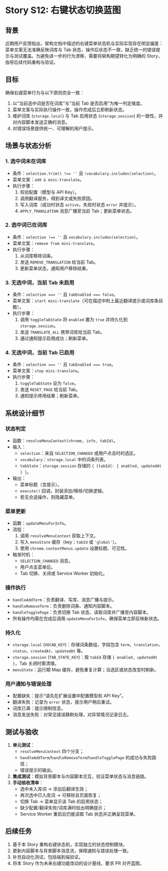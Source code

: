 # Story S12: 右键状态切换蓝图

## 背景

近期用户反馈指出，架构文档中描述的右键菜单状态机与实际实现存在明显偏差：菜单文案无法准确反映词库与 Tab 状态，操作后状态不一致，缺乏统一的错误提示与测试覆盖。为避免进一步的行为漂移，需要将架构期望转化为明确的 Story，指导后续代码重构与验证。

## 目标

确保右键菜单行为与以下原则完全一致：

1. 以“当前选中词是否在词库”与“当前 Tab 是否启用”为唯一判定维度。
2. 菜单文案与实际执行操作一致，操作完成后立即刷新状态。
3. 维护词库 (`storage.local`) 与 Tab 启用状态 (`storage.session`) 的一致性，并对内容脚本发送正确的消息。
4. 对错误场景提供统一、可理解的用户提示。

## 场景与状态分析

### 1. 选中词未在词库

- 条件：`selection.trim() !== ''` 且 `!vocabulary.includes(selection)`。
- 菜单文案：`add & mini-translate`。
- 执行步骤：
  1. 校验配置（模型与 API Key）。
  2. 调用翻译服务，得到译文或失败原因。
  3. 写入词库（成功时状态 `active`，失败时状态 `error` 并提示）。
  4. `APPLY_TRANSLATION` 消息广播至当前 Tab；更新菜单状态。

### 2. 选中词已在词库

- 条件：`selection !== ''` 且 `vocabulary.includes(selection)`。
- 菜单文案：`remove from mini-translate`。
- 执行步骤：
  1. 从词库移除词条。
  2. 发送 `REMOVE_TRANSLATION` 给当前 Tab。
  3. 更新菜单状态，通知用户移除结果。

### 3. 无选中词，当前 Tab 未启用

- 条件：`selection === ''` 且 `tabEnabled === false`。
- 菜单文案：`start mini-translate`（可在描述中附上最近翻译提示或词库条目数）。
- 执行步骤：
  1. 调用 `toggleTabState` 将 `enabled` 置为 `true` 并持久化到 `storage.session`。
  2. 发送 `TRANSLATE_ALL` 携带词库给当前 Tab。
  3. 通过通知提示启用成功；刷新菜单。

### 4. 无选中词，当前 Tab 已启用

- 条件：`selection === ''` 且 `tabEnabled === true`。
- 菜单文案：`stop mini-translate`。
- 执行步骤：
  1. `toggleTabState` 设为 `false`。
  2. 发送 `RESET_PAGE` 给当前 Tab。
  3. 通知提示停用结果；刷新菜单。

## 系统设计细节

### 状态判定

- 函数：`resolveMenuContext(chrome, info, tabId)`。
- 输入：
  - `selection`：来自 `SELECTION_CHANGED` 或用户点击时的选区。
  - `vocabulary`：`storage.local` 中的词条列表。
  - `tabState`：`storage.session` 存储的 `{ [tabId]: { enabled, updatedAt } }`。
- 输出：
  - 菜单标题（含提示）。
  - `execute()` 回调，封装添加/移除/切换逻辑。
  - 若无合适操作，则隐藏菜单。

### 菜单更新

- 函数：`updateMenuForInfo`。
- 流程：
  1. 调用 `resolveMenuContext` 获取上下文。
  2. 写入 `menuState` 缓存（key：`tabId` 或 `'global'`）。
  3. 使用 `chrome.contextMenus.update` 设置标题、可见性。
- 触发时机：
  - `SELECTION_CHANGED` 消息。
  - 用户点击菜单后。
  - Tab 切换、关闭或 Service Worker 初始化。

### 操作执行

- `handleAddTerm`：负责翻译、写库、消息广播与提示。
- `handleRemoveTerm`：负责删除词条、通知内容脚本。
- `handleTogglePage`：负责切换 Tab 状态、读取词库并广播至内容脚本。
- 所有操作均需在完成后调用 `updateMenuForInfo`，确保菜单立即反映新状态。

### 持久化

- `storage.local` (`VOCAB_KEY`)：存储词条数组，字段包含 `term`、`translation`、`status`、`createdAt`、`updatedAt` 等。
- `storage.session` (`TAB_STATE_KEY`)：按 `tabId` 存储 `{ enabled, updatedAt }`，Tab 关闭时需清理。
- `menuState`：运行期 Map 缓存，避免重复计算；当选区或状态改变时刷新。

### 用户通知与错误处理

- 配置缺失：提示“请先在扩展设置中配置模型和 API Key”。
- 翻译失败：记录为 `error` 状态，提示用户稍后重试。
- 词库已满：提示限制信息。
- 消息发送失败：对常见错误静默处理，对异常情况记录日志。

## 测试与验收

1. **单元测试**：
   - `resolveMenuContext` 四个分支；
   - `handleAddTerm`/`handleRemoveTerm`/`handleTogglePage` 的成功与失败路径；
   - 错误提示的输出。
2. **集成测试**：模拟背景脚本与内容脚本交互，验证菜单状态与消息链路。
3. **手动验收清单**：
   - 选中未入库词 → 添加后翻译生效；
   - 再次选中已入库词 → 可移除且页面恢复；
   - 切换 Tab → 菜单显示该 Tab 的启用状态；
   - 缺少配置/翻译失败/词库满时给出明确提示；
   - Service Worker 重启后仍能读取 Tab 状态并正确呈现菜单。

## 后续任务

1. 基于本 Story 重构右键状态机，实现独立的状态控制模块。
2. 更新内容脚本与背景脚本消息流，保障通知与错误处理一致。
3. 补充自动化测试，包括端到端验证。
4. 将本 Story 作为未来右键功能改动的设计基线，要求 PR 对齐蓝图。

